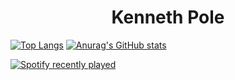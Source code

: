 <h1 align="center">Kenneth Pole</h1>


[![Top Langs](https://github-readme-stats.vercel.app/api/top-langs/?username=kennethpole6&theme=tokyonight)](https://github.com/anuraghazra/github-readme-stats)
[![Anurag's GitHub stats](https://github-readme-stats.vercel.app/api?username=kennethpole6&theme=tokyonight)](https://github.com/anuraghazra/github-readme-stats)

[![Spotify recently played](https://spotify-recently-played-readme.vercel.app/api?user=difrmyocvjygnqpxw4agbcvl0)](https://open.spotify.com/user/difrmyocvjygnqpxw4agbcvl0)  
